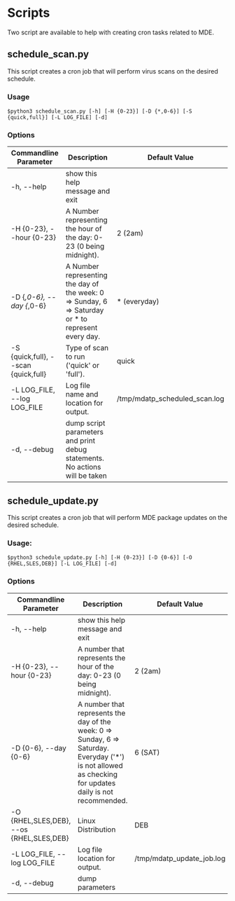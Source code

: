 # Scripts

Two script are available to help with creating cron tasks related to MDE.

## schedule_scan.py

This script creates a cron job that will perform virus scans on the desired schedule.

### Usage 
`$python3 schedule_scan.py [-h] [-H {0-23}] [-D {*,0-6}] [-S {quick,full}] [-L LOG_FILE] [-d]`


### Options

| Commandline Parameter | Description | Default Value |
| --- | --- | --- |
| -h, --help | show this help message and exit | |
| -H {0-23}, --hour {0-23} | A Number representing the hour of the day: 0-23 (0 being midnight). | 2 (2am) |
| -D {*,0-6}, --day {*,0-6} | A Number representing the day of the week: 0 => Sunday, 6 => Saturday or * to represent every day. | * (everyday) |
| -S {quick,full}, --scan {quick,full} | Type of scan to run ('quick' or 'full'). | quick |
| -L LOG_FILE, --log LOG_FILE | Log file name and location for output. | /tmp/mdatp_scheduled_scan.log |
| -d, --debug | dump script parameters and print debug statements. No actions will be taken | |

## schedule_update.py

This script creates a cron job that will perform MDE package updates on the desired schedule.

### Usage: 

`$python3 schedule_update.py [-h] [-H {0-23}] [-D {0-6}] [-O {RHEL,SLES,DEB}] [-L LOG_FILE] [-d]`

### Options

| Commandline Parameter | Description | Default Value |
| --- | --- | --- |
| -h, --help | show this help message and exit | |
| -H {0-23}, --hour {0-23} | A number that represents the hour of the day: 0-23 (0 being midnight). | 2 (2am) |
| -D {0-6}, --day {0-6} | A number that represents the day of the week: 0 => Sunday, 6 => Saturday. Everyday ('*') is not allowed as checking for updates daily is not recommended. | 6 (SAT) | 
| -O {RHEL,SLES,DEB}, --os {RHEL,SLES,DEB} | Linux Distribution | DEB |
| -L LOG_FILE, --log LOG_FILE | Log file location for output. | /tmp/mdatp_update_job.log |
| -d, --debug | dump parameters | |